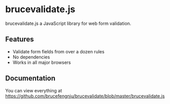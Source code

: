 # brucevalidate.js

brucevalidate.js a JavaScript library for web form validation.

## Features

- Validate form fields from over a dozen rules
- No dependencies
- Works in all major browsers


## Documentation

You can view everything at https://github.com/brucefengnju/brucevalidate/blob/master/brucevalidate.js
